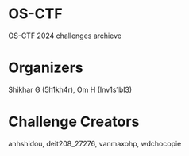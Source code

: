 # OS-CTF
OS-CTF 2024 challenges archieve

# Organizers
Shikhar G (5h1kh4r), Om H (Inv1s1bl3)

# Challenge Creators
anhshidou, deit208_27276, vanmaxohp, wdchocopie

